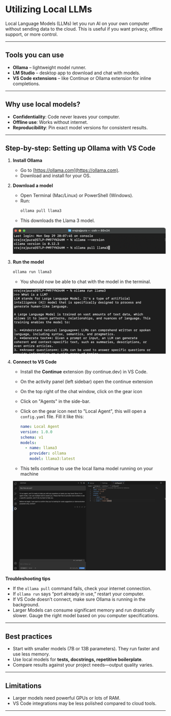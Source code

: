 # Utilizing Local LLMs

Local Language Models (LLMs) let you run AI on your own computer without sending data to the cloud. This is useful if you want privacy, offline support, or more control.

---

## Tools you can use

- **Ollama** – lightweight model runner.  
- **LM Studio** – desktop app to download and chat with models.  
- **VS Code extensions** – like Continue or Ollama extension for inline completions.  

---

## Why use local models?

- **Confidentiality**: Code never leaves your computer.  
- **Offline use**: Works without internet.  
- **Reproducibility**: Pin exact model versions for consistent results.  

---

## Step-by-step: Setting up Ollama with VS Code

1. **Install Ollama**  
    - Go to [https://ollama.com](https://ollama.com).  
    - Download and install for your OS.  


2. **Download a model**  
    - Open Terminal (Mac/Linux) or PowerShell (Windows).  
    - Run:  
      ```bash
      ollama pull llama3
      ```
    - This downloads the Llama 3 model.  

    ![ollama pull command](../../assets/images/ollama%20pull%20command.png)

3. **Run the model**  
      ```bash
      ollama run llama3
      ```

      - You should now be able to chat with the model in the terminal.  

      ![Screenshot of a conversation with llama3 in terminal](../../assets/images/Locall%20LLM%20terminal.png)


4. **Connect to VS Code**  

    - Install the **Continue** extension (by continue.dev) in VS Code.  
    - On the activity panel (left sidebar) open the continue extension
    - On the top right of the chat window, click on the gear icon
    - Click on "Agents" in the side-bar.
    - Click on the gear icon next to "Local Agent", this will open a `config.yaml` file. Fill it like this:


      ```yaml
      name: Local Agent
      version: 1.0.0
      schema: v1
      models:
        - name: llama3
          provider: ollama
          model: llama3:latest
      ```

    - This tells continue to use the local llama model running on your machine

    ![Continue running on local llama mode](../../assets/images/Continue%20Local%20LLM.png)

**Troubleshooting tips**  

- If the `ollama pull` command fails, check your internet connection.  
- If `ollama run` says “port already in use,” restart your computer.  
- If VS Code doesn’t connect, make sure Ollama is running in the background. 
- Larger Models can consume significant memory and run drastically slower. Gauge the right model based on you computer specifications.

---

## Best practices

- Start with smaller models (7B or 13B parameters). They run faster and use less memory.  
- Use local models for **tests, docstrings, repetitive boilerplate**.  
- Compare results against your project needs—output quality varies.  

---

## Limitations

- Larger models need powerful GPUs or lots of RAM.  
- VS Code integrations may be less polished compared to cloud tools.  

---
